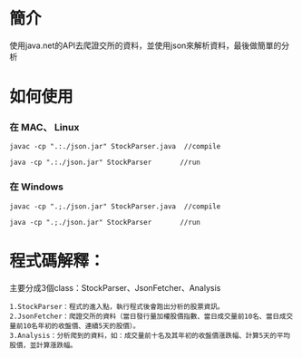 # 簡介
使用java.net的API去爬證交所的資料，並使用json來解析資料，最後做簡單的分析

# 如何使用
### 在 MAC、 Linux
```
javac -cp ".:./json.jar" StockParser.java  //compile

java -cp ".:./json.jar" StockParser       //run
```

### 在 Windows
```
javac -cp ".;./json.jar" StockParser.java  //compile

java -cp ".;./json.jar" StockParser       //run
```

# 程式碼解釋：

主要分成3個class：StockParser、JsonFetcher、Analysis

```
1.StockParser：程式的進入點，執行程式後會跑出分析的股票資訊。
2.JsonFetcher：爬證交所的資料（當日發行量加權股價指數、當日成交量前10名、當日成交量前10名年初的收盤價、連續5天的股價）。
3.Analysis：分析爬到的資料，如：成交量前十名及其年初的收盤價漲跌幅、計算5天的平均股價，並計算漲跌幅。

```

